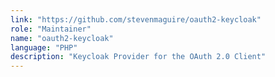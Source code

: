 ```yaml
---
link: "https://github.com/stevenmaguire/oauth2-keycloak"
role: "Maintainer"
name: "oauth2-keycloak"
language: "PHP"
description: "Keycloak Provider for the OAuth 2.0 Client"
---
```

